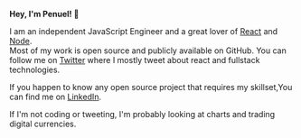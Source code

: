 **Hey, I'm Penuel! 👋**


 

I am an independent JavaScript Engineer and a great lover of [React](https://github.com/facebook/react) and [Node](https://github.com/nodejs). <br>
Most of my work is open source and publicly available on GitHub. You can follow me on [Twitter](https://mobile.twitter.com/home) where I mostly tweet about react and fullstack technologies.




If you happen to know any open source project that requires my skillset,You can find me on [LinkedIn](https://www.linkedin.com/mwlite/in/penuel-nwaneri-8b4690195).

If I'm not coding or tweeting, I'm probably looking at charts and trading digital currencies.


<!--
**PenuelCodes/PenuelCodes** is a ✨ _special_ ✨ repository because its `README.md` (this file) appears on your GitHub profile.

Here are some ideas to get you started:

- 🔭 I’m currently working on ...
- 🌱 I’m currently learning ...
- 👯 I’m looking to collaborate on ...
- 🤔 I’m looking for help with ...
- 💬 Ask me about ...
- 📫 How to reach me: ...
- 😄 Pronouns: ...
- ⚡ Fun fact: ...
-->

